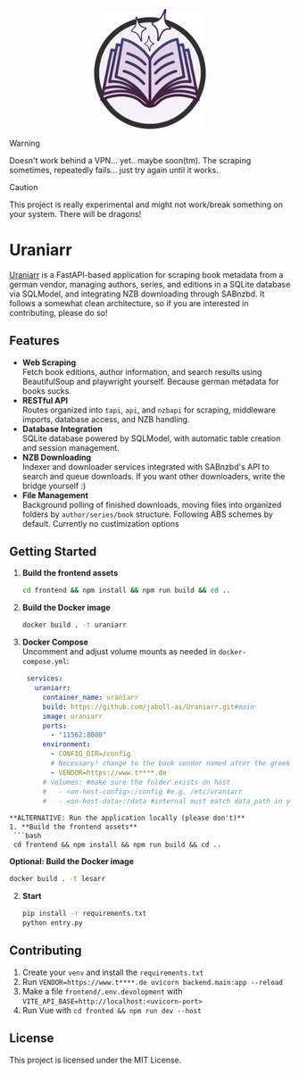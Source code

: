 
<p align="center">
  <img src="frontend/public/assets/uraniarr.svg" alt="Uraniarr Logo" width="200"/>
</p>

> [!WARNING]
> Doesn't work behind a VPN... yet.. maybe soon(tm). The scraping sometimes, repeatedly fails... just try again until it works. 

> [!CAUTION]
> This project is really experimental and might not work/break something on your system. There will be dragons!

# Uraniarr

[Uraniarr](https://de.wikipedia.org/wiki/Urania) is a FastAPI-based application for scraping book metadata from a german vendor, managing authors, series, and editions in a SQLite database via SQLModel, and integrating NZB downloading through SABnzbd. It follows a somewhat clean architecture, so if you are interested in contributing, please do so! 

## Features

- **Web Scraping**  
  Fetch book editions, author information, and search results using BeautifulSoup and playwright yourself. Because german metadata for books sucks.
- **RESTful API**  
  Routes organized into `tapi`, `api`, and `nzbapi` for scraping, middleware imports, database access, and NZB handling.
- **Database Integration**  
  SQLite database powered by SQLModel, with automatic table creation and session management.
- **NZB Downloading**  
  Indexer and downloader services integrated with SABnzbd's API to search and queue downloads. If you want other downloaders, write the bridge yourself :)
- **File Management**  
  Background polling of finished downloads, moving files into organized folders by `author/series/book` structure. Following ABS schemes by default. Currently no custimization options

## Getting Started

1. **Build the frontend assets**  
   ```bash
   cd frontend && npm install && npm run build && cd ..
   ```
2. **Build the Docker image**  
   ```bash
   docker build . -t uraniarr
   ```
3. **Docker Compose**  
   Uncomment and adjust volume mounts as needed in `docker-compose.yml`:
   ```yaml
    services:
      uraniarr:
        container_name: uraniarr
        build: https://github.com/jaboll-ai/Uraniarr.git#main
        image: uraniarr
        ports:
          - "11562:8000"
        environment:
          - CONFIG_DIR=/config
          # Necessary! change to the book vendor named after the greek muse
          - VENDOR=https://www.t****.de 
        # volumes: #make sure the folder exists on host
        #   - <on-host-config>:/config #e.g. /etc/uraniarr
        #   - <on-host-data>:/data #internal must match data_path in your config
  ```
**ALTERNATIVE: Run the application locally (please don't)** 
1. **Build the frontend assets**  
   ```bash
   cd frontend && npm install && npm run build && cd ..
   ```
   **Optional: Build the Docker image**  
   ```bash
   docker build . -t lesarr
   ```
 2. **Start**
    ```bash
    pip install -r requirements.txt
    python entry.py
    ```

## Contributing
1. Create your `venv` and install the `requirements.txt`
2. Run `VENDOR=https://www.t****.de uvicorn backend.main:app --reload`
3. Make a file `frontend/.env.devolopment` with `VITE_API_BASE=http://localhost:<uvicorn-port>`
4. Run Vue with `cd fronted && npm run dev --host`

## License
This project is licensed under the MIT License.
